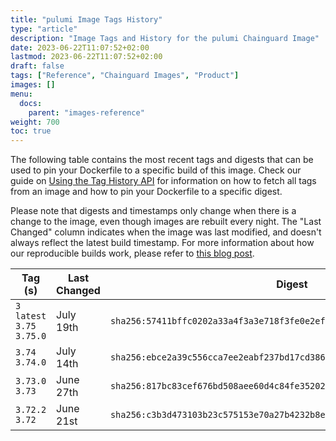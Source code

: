 ```yaml
---
title: "pulumi Image Tags History"
type: "article"
description: "Image Tags and History for the pulumi Chainguard Image"
date: 2023-06-22T11:07:52+02:00
lastmod: 2023-06-22T11:07:52+02:00
draft: false
tags: ["Reference", "Chainguard Images", "Product"]
images: []
menu:
  docs:
    parent: "images-reference"
weight: 700
toc: true
---
```


The following table contains the most recent tags and digests that can be used to pin your Dockerfile to a specific build of this image. Check our guide on [Using the Tag History API](/chainguard/chainguard-images/using-the-tag-history-api/) for information on how to fetch all tags from an image and how to pin your Dockerfile to a specific digest.

Please note that digests and timestamps only change when there is a change to the image, even though images are rebuilt every night. The "Last Changed" column indicates when the image was last modified, and doesn't always reflect the latest build timestamp. For more information about how our reproducible builds work, please refer to [this blog post](https://www.chainguard.dev/unchained/reproducing-chainguards-reproducible-image-builds).

| Tag (s)                       | Last Changed | Digest                                                                    |
|-------------------------------|--------------|---------------------------------------------------------------------------|
|  `3` `latest` `3.75` `3.75.0` | July 19th    | `sha256:57411bffc0202a33a4f3a3e718f3fe0e2ef976cf77c1c8cae771ce1dd91fa51b` |
|  `3.74` `3.74.0`              | July 14th    | `sha256:ebce2a39c556cca7ee2eabf237bd17cd38699e18a6430f9caf99e44ded67cd4d` |
|  `3.73.0` `3.73`              | June 27th    | `sha256:817bc83cef676bd508aee60d4c84fe35202635b70b0b262a46c6bb469a139dc0` |
|  `3.72.2` `3.72`              | June 21st    | `sha256:c3b3d473103b23c575153e70a27b4232b8e0c24fe72d19de9af533518e50ca16` |
